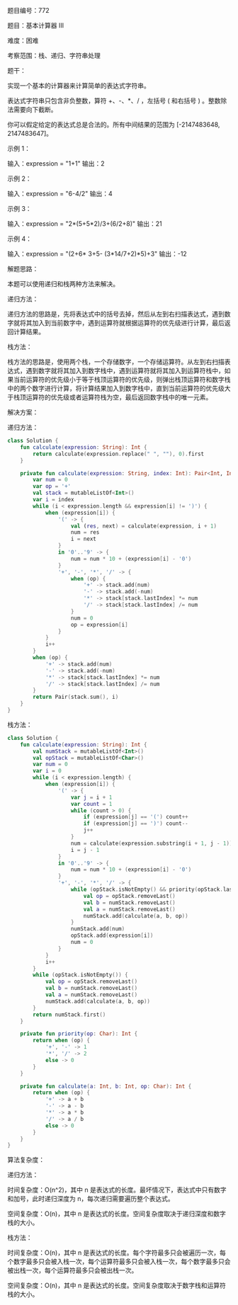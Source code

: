 题目编号：772

题目：基本计算器 III

难度：困难

考察范围：栈、递归、字符串处理

题干：

实现一个基本的计算器来计算简单的表达式字符串。

表达式字符串只包含非负整数，算符 +、-、*、/ ，左括号 ( 和右括号 ) 。整数除法需要向下截断。

你可以假定给定的表达式总是合法的。所有中间结果的范围为 [-2147483648, 2147483647]。

示例 1：

输入：expression = "1+1"
输出：2

示例 2：

输入：expression = "6-4/2"
输出：4

示例 3：

输入：expression = "2*(5+5*2)/3+(6/2+8)"
输出：21

示例 4：

输入：expression = "(2+6* 3+5- (3*14/7+2)*5)+3"
输出：-12

解题思路：

本题可以使用递归和栈两种方法来解决。

递归方法：

递归方法的思路是，先将表达式中的括号去掉，然后从左到右扫描表达式，遇到数字就将其加入到当前数字中，遇到运算符就根据运算符的优先级进行计算，最后返回计算结果。

栈方法：

栈方法的思路是，使用两个栈，一个存储数字，一个存储运算符。从左到右扫描表达式，遇到数字就将其加入到数字栈中，遇到运算符就将其加入到运算符栈中，如果当前运算符的优先级小于等于栈顶运算符的优先级，则弹出栈顶运算符和数字栈中的两个数字进行计算，将计算结果加入到数字栈中，直到当前运算符的优先级大于栈顶运算符的优先级或者运算符栈为空，最后返回数字栈中的唯一元素。

解决方案：

递归方法：

```kotlin
class Solution {
    fun calculate(expression: String): Int {
        return calculate(expression.replace(" ", ""), 0).first
    }

    private fun calculate(expression: String, index: Int): Pair<Int, Int> {
        var num = 0
        var op = '+'
        val stack = mutableListOf<Int>()
        var i = index
        while (i < expression.length && expression[i] != ')') {
            when (expression[i]) {
                '(' -> {
                    val (res, next) = calculate(expression, i + 1)
                    num = res
                    i = next
                }
                in '0'..'9' -> {
                    num = num * 10 + (expression[i] - '0')
                }
                '+', '-', '*', '/' -> {
                    when (op) {
                        '+' -> stack.add(num)
                        '-' -> stack.add(-num)
                        '*' -> stack[stack.lastIndex] *= num
                        '/' -> stack[stack.lastIndex] /= num
                    }
                    num = 0
                    op = expression[i]
                }
            }
            i++
        }
        when (op) {
            '+' -> stack.add(num)
            '-' -> stack.add(-num)
            '*' -> stack[stack.lastIndex] *= num
            '/' -> stack[stack.lastIndex] /= num
        }
        return Pair(stack.sum(), i)
    }
}
```

栈方法：

```kotlin
class Solution {
    fun calculate(expression: String): Int {
        val numStack = mutableListOf<Int>()
        val opStack = mutableListOf<Char>()
        var num = 0
        var i = 0
        while (i < expression.length) {
            when (expression[i]) {
                '(' -> {
                    var j = i + 1
                    var count = 1
                    while (count > 0) {
                        if (expression[j] == '(') count++
                        if (expression[j] == ')') count--
                        j++
                    }
                    num = calculate(expression.substring(i + 1, j - 1))
                    i = j - 1
                }
                in '0'..'9' -> {
                    num = num * 10 + (expression[i] - '0')
                }
                '+', '-', '*', '/' -> {
                    while (opStack.isNotEmpty() && priority(opStack.last()) >= priority(expression[i])) {
                        val op = opStack.removeLast()
                        val b = numStack.removeLast()
                        val a = numStack.removeLast()
                        numStack.add(calculate(a, b, op))
                    }
                    numStack.add(num)
                    opStack.add(expression[i])
                    num = 0
                }
            }
            i++
        }
        while (opStack.isNotEmpty()) {
            val op = opStack.removeLast()
            val b = numStack.removeLast()
            val a = numStack.removeLast()
            numStack.add(calculate(a, b, op))
        }
        return numStack.first()
    }

    private fun priority(op: Char): Int {
        return when (op) {
            '+', '-' -> 1
            '*', '/' -> 2
            else -> 0
        }
    }

    private fun calculate(a: Int, b: Int, op: Char): Int {
        return when (op) {
            '+' -> a + b
            '-' -> a - b
            '*' -> a * b
            '/' -> a / b
            else -> 0
        }
    }
}
```

算法复杂度：

递归方法：

时间复杂度：O(n^2)，其中 n 是表达式的长度。最坏情况下，表达式中只有数字和加号，此时递归深度为 n，每次递归需要遍历整个表达式。

空间复杂度：O(n)，其中 n 是表达式的长度。空间复杂度取决于递归深度和数字栈的大小。

栈方法：

时间复杂度：O(n)，其中 n 是表达式的长度。每个字符最多只会被遍历一次，每个数字最多只会被入栈一次，每个运算符最多只会被入栈一次，每个数字最多只会被出栈一次，每个运算符最多只会被出栈一次。

空间复杂度：O(n)，其中 n 是表达式的长度。空间复杂度取决于数字栈和运算符栈的大小。
